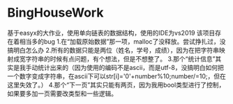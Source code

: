 # BingHouseWork
基于easyx的大作业，使用单向链表的数据结构，使用的IDE为vs2019
该项目存在着相当多的bug
1.在“加载原始数据”那一项，malloc了没释放。尝试挣扎过，没搞明白怎么办
2.所有的数据只能是两位（姓名，学号，成绩），因为在把字符串映射成宽字符串的时候有点问题，有个想法，但是不想整了。
3.那个“统计信息”其实是我手动统计出来的（因为使用的编码不是ascii，而是utf-8，没搞明白如何把一个数字变成字符串，在ascii下可以str[i]='0'+number%10;number/=10;，但在这里失效了。）
4.那个“下一页”其实只能有两页，因为我用bool类型进行了控制，如果要多加一页需要改类型和一些逻辑。
